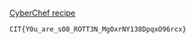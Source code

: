 [CyberChef recipe](https://cyberchef.org/#recipe=From_Base64('A-Za-z0-9%2B/%3D',true,false)ROT13(true,false,false,22)ROT13(false,true,true,17)&input=VEZKRGUwZ3plVjlsZG1sZmR6TXpYMEZZUTBNMlYxOVdhMWhpZGxkSU5EWXhUWFIxWWxneU9YWm5ZbjA9)

``CIT{Y0u_are_s00_ROTT3N_MgOxrNY138DpqxO96rcx}``
